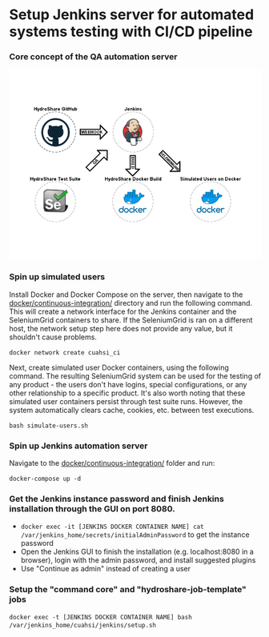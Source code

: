 # Setup Jenkins server for automated systems testing with CI/CD pipeline

### Core concept of the QA automation server
![automation server concept](automation-server-concept.png)

### Spin up simulated users
Install Docker and Docker Compose on the server, then navigate to the [docker/continuous-integration/](https://github.com/CUAHSI/QA-AutomationEngine/blob/develop/docker/continuous-integration/) directory and run the following command.  This will create a network interface for the Jenkins container and the SeleniumGrid containers to share.  If the SeleniumGrid is ran on a different host, the network setup step here does not provide any value, but it shouldn't cause problems.
```
docker network create cuahsi_ci
```
Next, create simulated user Docker containers, using the following command.  The resulting SeleniumGrid system can be used for the testing of any product - the users don't have logins, special configurations, or any other relationship to a specific product.  It's also worth noting that these simulated user containers persist through test suite runs.  However, the system automatically clears cache, cookies, etc. between test executions.
```
bash simulate-users.sh
```
### Spin up Jenkins automation server
Navigate to the [docker/continuous-integration/](https://github.com/CUAHSI/QA-AutomationEngine/blob/develop/docker/continuous-integration/) folder and run:
```
docker-compose up -d
```
### Get the Jenkins instance password and finish Jenkins installation through the GUI on port 8080.
* ``` docker exec -it [JENKINS DOCKER CONTAINER NAME] cat /var/jenkins_home/secrets/initialAdminPassword ``` to get the instance password
* Open the Jenkins GUI to finish the installation (e.g. localhost:8080 in a browser), login with the admin password, and install suggested plugins
* Use "Continue as admin" instead of creating a user
### Setup the "command core" and "hydroshare-job-template" jobs
```
docker exec -t [JENKINS DOCKER CONTAINER NAME] bash /var/jenkins_home/cuahsi/jenkins/setup.sh
```